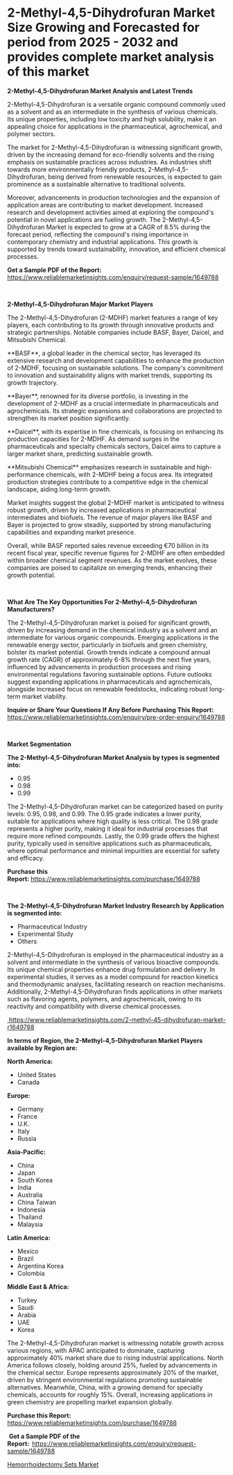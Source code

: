 <p><h1>2-Methyl-4,5-Dihydrofuran Market Size Growing and Forecasted for period from 2025 - 2032 and provides complete market analysis of this market</h1></p><p><strong>2-Methyl-4,5-Dihydrofuran Market Analysis and Latest Trends</strong></p>
<p><p>2-Methyl-4,5-Dihydrofuran is a versatile organic compound commonly used as a solvent and as an intermediate in the synthesis of various chemicals. Its unique properties, including low toxicity and high solubility, make it an appealing choice for applications in the pharmaceutical, agrochemical, and polymer sectors. </p><p>The market for 2-Methyl-4,5-Dihydrofuran is witnessing significant growth, driven by the increasing demand for eco-friendly solvents and the rising emphasis on sustainable practices across industries. As industries shift towards more environmentally friendly products, 2-Methyl-4,5-Dihydrofuran, being derived from renewable resources, is expected to gain prominence as a sustainable alternative to traditional solvents. </p><p>Moreover, advancements in production technologies and the expansion of application areas are contributing to market development. Increased research and development activities aimed at exploring the compound's potential in novel applications are fueling growth. The 2-Methyl-4,5-Dihydrofuran Market is expected to grow at a CAGR of 8.5% during the forecast period, reflecting the compound's rising importance in contemporary chemistry and industrial applications. This growth is supported by trends toward sustainability, innovation, and efficient chemical processes.</p></p>
<p><strong>Get a Sample PDF of the Report:&nbsp;</strong> <a href="https://www.reliablemarketinsights.com/enquiry/request-sample/1649788?utm_campaign=3038&utm_medium=2&utm_source=Github&utm_content=ia&utm_term=26032025&utm_id=2-methyl-45-dihydrofuran">https://www.reliablemarketinsights.com/enquiry/request-sample/1649788</a></p>
<p>&nbsp;</p>
<p><strong>2-Methyl-4,5-Dihydrofuran Major Market Players</strong></p>
<p><p>The 2-Methyl-4,5-Dihydrofuran (2-MDHF) market features a range of key players, each contributing to its growth through innovative products and strategic partnerships. Notable companies include BASF, Bayer, Daicel, and Mitsubishi Chemical.</p><p>**BASF**, a global leader in the chemical sector, has leveraged its extensive research and development capabilities to enhance the production of 2-MDHF, focusing on sustainable solutions. The company's commitment to innovation and sustainability aligns with market trends, supporting its growth trajectory.</p><p>**Bayer**, renowned for its diverse portfolio, is investing in the development of 2-MDHF as a crucial intermediate in pharmaceuticals and agrochemicals. Its strategic expansions and collaborations are projected to strengthen its market position significantly.</p><p>**Daicel**, with its expertise in fine chemicals, is focusing on enhancing its production capacities for 2-MDHF. As demand surges in the pharmaceuticals and specialty chemicals sectors, Daicel aims to capture a larger market share, predicting sustainable growth.</p><p>**Mitsubishi Chemical** emphasizes research in sustainable and high-performance chemicals, with 2-MDHF being a focus area. Its integrated production strategies contribute to a competitive edge in the chemical landscape, aiding long-term growth.</p><p>Market insights suggest the global 2-MDHF market is anticipated to witness robust growth, driven by increased applications in pharmaceutical intermediates and biofuels. The revenue of major players like BASF and Bayer is projected to grow steadily, supported by strong manufacturing capabilities and expanding market presence.</p><p>Overall, while BASF reported sales revenue exceeding €70 billion in its recent fiscal year, specific revenue figures for 2-MDHF are often embedded within broader chemical segment revenues. As the market evolves, these companies are poised to capitalize on emerging trends, enhancing their growth potential.</p></p>
<p>&nbsp;</p>
<p><strong>What Are The Key Opportunities For 2-Methyl-4,5-Dihydrofuran Manufacturers?</strong></p>
<p><p>The 2-Methyl-4,5-Dihydrofuran market is poised for significant growth, driven by increasing demand in the chemical industry as a solvent and an intermediate for various organic compounds. Emerging applications in the renewable energy sector, particularly in biofuels and green chemistry, bolster its market potential. Growth trends indicate a compound annual growth rate (CAGR) of approximately 6-8% through the next five years, influenced by advancements in production processes and rising environmental regulations favoring sustainable options. Future outlooks suggest expanding applications in pharmaceuticals and agrochemicals, alongside increased focus on renewable feedstocks, indicating robust long-term market viability.</p></p>
<p><strong>Inquire or Share Your Questions If Any Before Purchasing This Report:</strong> <a href="https://www.reliablemarketinsights.com/enquiry/pre-order-enquiry/1649788?utm_campaign=3038&utm_medium=2&utm_source=Github&utm_content=ia&utm_term=26032025&utm_id=2-methyl-45-dihydrofuran">https://www.reliablemarketinsights.com/enquiry/pre-order-enquiry/1649788</a></p>
<p>&nbsp;</p>
<p><strong>Market Segmentation</strong></p>
<p><strong>The 2-Methyl-4,5-Dihydrofuran Market Analysis by types is segmented into:</strong></p>
<p><ul><li>0.95</li><li>0.98</li><li>0.99</li></ul></p>
<p><p>The 2-Methyl-4,5-Dihydrofuran market can be categorized based on purity levels: 0.95, 0.98, and 0.99. The 0.95 grade indicates a lower purity, suitable for applications where high quality is less critical. The 0.98 grade represents a higher purity, making it ideal for industrial processes that require more refined compounds. Lastly, the 0.99 grade offers the highest purity, typically used in sensitive applications such as pharmaceuticals, where optimal performance and minimal impurities are essential for safety and efficacy.</p></p>
<p><strong>Purchase this Report:&nbsp;</strong><a href="https://www.reliablemarketinsights.com/purchase/1649788?utm_campaign=3038&utm_medium=2&utm_source=Github&utm_content=ia&utm_term=26032025&utm_id=2-methyl-45-dihydrofuran">https://www.reliablemarketinsights.com/purchase/1649788</a></p>
<p>&nbsp;</p>
<p><strong>The 2-Methyl-4,5-Dihydrofuran Market Industry Research by Application is segmented into:</strong></p>
<p><ul><li>Pharmaceutical Industry</li><li>Experimental Study</li><li>Others</li></ul></p>
<p><p>2-Methyl-4,5-Dihydrofuran is employed in the pharmaceutical industry as a solvent and intermediate in the synthesis of various bioactive compounds. Its unique chemical properties enhance drug formulation and delivery. In experimental studies, it serves as a model compound for reaction kinetics and thermodynamic analyses, facilitating research on reaction mechanisms. Additionally, 2-Methyl-4,5-Dihydrofuran finds applications in other markets such as flavoring agents, polymers, and agrochemicals, owing to its reactivity and compatibility with diverse chemical processes.</p></p>
<p><a href="https://www.reliablemarketinsights.com/2-methyl-45-dihydrofuran-market-r1649788?utm_campaign=3038&utm_medium=2&utm_source=Github&utm_content=ia&utm_term=26032025&utm_id=2-methyl-45-dihydrofuran">&nbsp;https://www.reliablemarketinsights.com/2-methyl-45-dihydrofuran-market-r1649788</a></p>
<p><strong>In terms of Region, the 2-Methyl-4,5-Dihydrofuran Market Players available by Region are:</strong></p>
<p>
    <p> <strong> North America: </strong>
        <ul>
            <li>United States</li>
            <li>Canada</li>
        </ul>
        </p> 
    <p> <strong> Europe: </strong>
        <ul>
            <li>Germany</li>
            <li>France</li>
            <li>U.K.</li>
            <li>Italy</li>
            <li>Russia</li>
        </ul>
        </p> 
    <p> <strong> Asia-Pacific: </strong>
        <ul>
            <li>China</li>
            <li>Japan</li>
            <li>South Korea</li>
            <li>India</li>
            <li>Australia</li>
            <li>China Taiwan</li>
            <li>Indonesia</li>
            <li>Thailand</li>
            <li>Malaysia</li>
        </ul>
        </p> 
    <p> <strong> Latin America: </strong>
        <ul>
            <li>Mexico</li>
            <li>Brazil</li>
            <li>Argentina Korea</li>
            <li>Colombia</li>
        </ul>
        </p> 
    <p> <strong> Middle East & Africa: </strong>
        <ul>
            <li>Turkey</li>
            <li>Saudi</li>
            <li>Arabia</li>
            <li>UAE</li>
            <li>Korea</li>
        </ul>
    </p>
    </p>
<p><p>The 2-Methyl-4,5-Dihydrofuran market is witnessing notable growth across various regions, with APAC anticipated to dominate, capturing approximately 40% market share due to rising industrial applications. North America follows closely, holding around 25%, fueled by advancements in the chemical sector. Europe represents approximately 20% of the market, driven by stringent environmental regulations promoting sustainable alternatives. Meanwhile, China, with a growing demand for specialty chemicals, accounts for roughly 15%. Overall, increasing applications in green chemistry are propelling market expansion globally.</p></p>
<p><strong>Purchase this Report: </strong><a href="https://www.reliablemarketinsights.com/purchase/1649788?utm_campaign=3038&utm_medium=2&utm_source=Github&utm_content=ia&utm_term=26032025&utm_id=2-methyl-45-dihydrofuran">https://www.reliablemarketinsights.com/purchase/1649788</a></p>
<p>&nbsp;<strong>Get a Sample PDF of the Report:&nbsp;&nbsp;</strong><a href="https://www.reliablemarketinsights.com/enquiry/request-sample/1649788?utm_campaign=3038&utm_medium=2&utm_source=Github&utm_content=ia&utm_term=26032025&utm_id=2-methyl-45-dihydrofuran">https://www.reliablemarketinsights.com/enquiry/request-sample/1649788</a></p>
<p><strong></strong></p>
<p><p><a href="https://github.com/voigttyagi/Market-Research-Report-List-1/blob/main/hemorrhoidectomy-sets-market.md?utm_campaign=3038&utm_medium=2&utm_source=Github&utm_content=ia&utm_term=26032025&utm_id=2-methyl-45-dihydrofuran">Hemorrhoidectomy Sets Market</a></p></p>